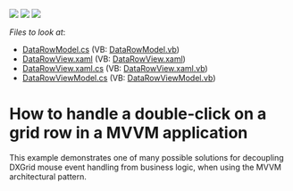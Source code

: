 <!-- default badges list -->
![](https://img.shields.io/endpoint?url=https://codecentral.devexpress.com/api/v1/VersionRange/128650706/13.1.4%2B)
[![](https://img.shields.io/badge/Open_in_DevExpress_Support_Center-FF7200?style=flat-square&logo=DevExpress&logoColor=white)](https://supportcenter.devexpress.com/ticket/details/E2458)
[![](https://img.shields.io/badge/📖_How_to_use_DevExpress_Examples-e9f6fc?style=flat-square)](https://docs.devexpress.com/GeneralInformation/403183)
<!-- default badges end -->
<!-- default file list -->
*Files to look at*:

* [DataRowModel.cs](./CS/SampleMVVM/DataRowModel.cs) (VB: [DataRowModel.vb](./VB/SampleMVVM/DataRowModel.vb))
* [DataRowView.xaml](./CS/SampleMVVM/DataRowView.xaml) (VB: [DataRowView.xaml](./VB/SampleMVVM/DataRowView.xaml))
* [DataRowView.xaml.cs](./CS/SampleMVVM/DataRowView.xaml.cs) (VB: [DataRowView.xaml.vb](./VB/SampleMVVM/DataRowView.xaml.vb))
* [DataRowViewModel.cs](./CS/SampleMVVM/DataRowViewModel.cs) (VB: [DataRowViewModel.vb](./VB/SampleMVVM/DataRowViewModel.vb))
<!-- default file list end -->
# How to handle a double-click on a grid row in a MVVM application


<p>This example demonstrates one of many possible solutions for decoupling DXGrid mouse event handling from business logic, when using the MVVM architectural pattern.</p>

<br/>



